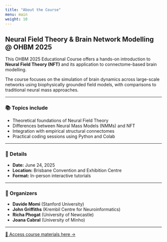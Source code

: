 ```yaml
---
title: "About the Course"
menu: main
weight: 10
---
```


## Neural Field Theory & Brain Network Modelling @ OHBM 2025

This OHBM 2025 Educational Course offers a hands-on introduction to **Neural Field Theory (NFT)** and its application to connectome-based brain modelling.

The course focuses on the simulation of brain dynamics across large-scale networks using biophysically grounded field models, with comparisons to traditional neural mass approaches.

---

### 📚 Topics include

- Theoretical foundations of Neural Field Theory
- Differences between Neural Mass Models (NMMs) and NFT
- Integration with empirical structural connectomes
- Practical coding sessions using Python and Colab

---

### 📍 Details

- **Date:** June 24, 2025  
- **Location:** Brisbane Convention and Exhibition Centre  
- **Format:** In-person interactive tutorials

---

### 🧠 Organizers

- **Davide Momi** (Stanford University)  
- **John Griffiths** (Krembil Centre for Neuroinformatics)  
- **Richa Phogat** (University of Newcastle)  
- **Joana Cabral** (University of Minho)

---

[📂 Access course materials here →](https://davi1990.github.io/OHBM2025-NFT-Course)
